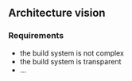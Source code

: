 ## Architecture vision

### Requirements

+ the build system is not complex
+ the build system is transparent
+ ...

###
